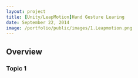 ```yaml
---
layout: project
title: [Unity/LeapMotion]Hand Gesture Learing
date: September 22, 2014
image: /portfolio/public/images/1.Leapmotion.png
---
```


## Overview
### Topic 1